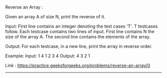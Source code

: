 Reverse an Array :

Given an array A of size N, print the reverse of it.

Input:
First line contains an integer denoting the test cases 'T'. T testcases follow. Each testcase contains two lines of input. First line contains N the size of the array A. The second line contains the elements of the array.

Output:
For each testcase, in a new line, print the array in reverse order.

Example:
Input:
1
4
1 2 3 4
Output:
4 3 2 1

Link : https://practice.geeksforgeeks.org/problems/reverse-an-array/0


---------------------------------------------------------------------------------------------------------------------------------------------------------





